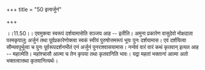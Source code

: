 +++
title = "50 इत्यर्जुनं"

+++
  
  
।।11.50।। एवमुक्त्वा स्वरूपं दर्शयामासेति सञ्जय आह -- इतीति। अमुना
प्रकारेण वासुदेवो मोक्षदाता परमकृपालुः अर्जुनं तथा पूर्वप्रकारेणोक्त्वा
स्वकं स्वीयं पुरुषोत्तमरूपं भूयः पुनः दर्शयामास। एवं दर्शयित्वा
सौम्यवपुर्भूत्वा च पुनः पूर्वरूपदर्शनभीतं एनं अर्जुनं पुनराश्वासयामास।
नन्वेवं वारं वारं कथं कृतवान् इत्यत आह -- महात्मेति। महांश्चासौ आत्मा च
तेन कृपया तथा कृतवानिति भावः। यद्वा महतां भक्तानां आत्मा अतो
भक्तत्वात्तथा कृतवानित्यर्थः।  
  

